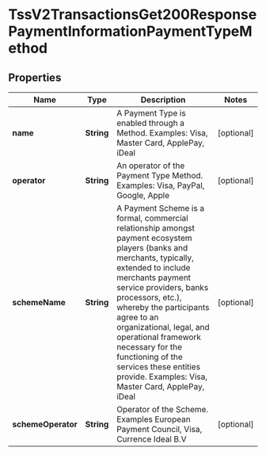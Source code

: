 
# TssV2TransactionsGet200ResponsePaymentInformationPaymentTypeMethod

## Properties
Name | Type | Description | Notes
------------ | ------------- | ------------- | -------------
**name** | **String** | A Payment Type is enabled through a Method. Examples: Visa, Master Card, ApplePay, iDeal  |  [optional]
**operator** | **String** | An operator of the Payment Type Method. Examples: Visa, PayPal, Google, Apple  |  [optional]
**schemeName** | **String** | A Payment Scheme is a formal, commercial relationship amongst payment ecosystem players (banks and merchants, typically, extended to include merchants payment service providers, banks processors, etc.), whereby the participants agree to an organizational, legal, and operational framework necessary for the functioning of the services these entities provide. Examples: Visa, Master Card, ApplePay, iDeal  |  [optional]
**schemeOperator** | **String** | Operator of the Scheme. Examples European Payment Council, Visa, Currence Ideal B.V  |  [optional]



